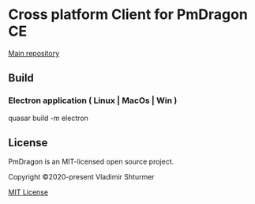 # Cross platform Client for PmDragon CE
[Main repository](https://github.com/cybersturmer/pmdragon)

## Build
### Electron application ( Linux | MacOs | Win )
quasar build -m electron


## License

PmDragon is an MIT-licensed open source project.

Copyright ©2020-present Vladimir Shturmer

[MIT License](https://en.wikipedia.org/wiki/MIT_License)
